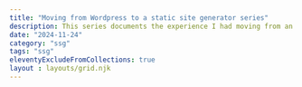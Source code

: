 ```yaml
---
title: "Moving from Wordpress to a static site generator series"
description: This series documents the experience I had moving from an old, self-hosted Wordpress site with a theme that I didn't update for 10 years. This is my journey moving to a static site generator (SSG).
date: "2024-11-24"
category: "ssg"
tags: "ssg"
eleventyExcludeFromCollections: true
layout : layouts/grid.njk
---
```


